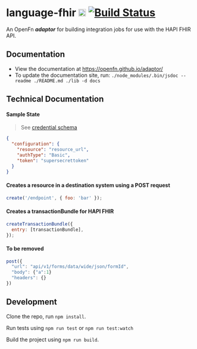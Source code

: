 # language-fhir [<img src="https://avatars2.githubusercontent.com/u/9555108?s=200&v=4)" alt="alt text" height="20">](https://www.openfn.org) [![Build Status](https://travis-ci.org/OpenFn/language-fhir.svg?branch=master)](https://travis-ci.org/OpenFn/language-fhir)

An OpenFn **_adaptor_** for building integration jobs for use with the HAPI FHIR
API.

## Documentation

- View the documentation at https://openfn.github.io/adaptor/
- To update the documentation site, run:
  `./node_modules/.bin/jsdoc --readme ./README.md ./lib -d docs`

## Technical Documentation

#### Sample State

> See [credential schema ](./credential-schema.json)

```json
{
  "configuration": {
    "resource": "resource_url",
    "authType": "Basic",
    "token": "supersecrettoken"
  }
}
```

#### Creates a resource in a destination system using a POST request

```js
create('/endpoint', { foo: 'bar' });
```

#### Creates a transactionBundle for HAPI FHIR

```js
createTransactionBundle({
  entry: [transactionBundle],
});
```

#### To be removed

```js
post({
  "url": "api/v1/forms/data/wide/json/formId",
  "body": {"a":1}
  "headers": {}
})
```

## Development

Clone the repo, run `npm install`.

Run tests using `npm run test` or `npm run test:watch`

Build the project using `npm run build`.
